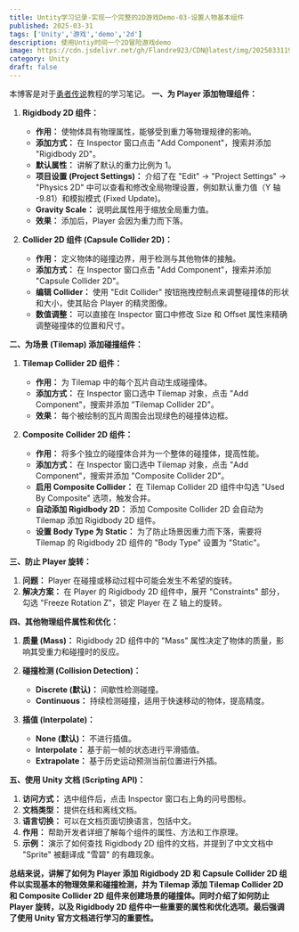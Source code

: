 ```yaml
---
title: Untity学习记录-实现一个完整的2D游戏Demo-03-设置人物基本组件
published: 2025-03-31
tags: ['Unity','游戏','demo','2d']
description: 使用Untiy时间一个2D冒险游戏demo
image: https://cdn.jsdelivr.net/gh/Flandre923/CDN@latest/img/20250331195820.png
category: Unity
draft: false
---
```

本博客是对于[勇者传说](https://www.bilibili.com/video/BV1uZ421U7Qz/?spm_id_from=333.1387.upload.video_card.click)教程的学习笔记。
**一、为 Player 添加物理组件：**

1. **Rigidbody 2D 组件：**

    * **作用：**  使物体具有物理属性，能够受到重力等物理规律的影响。
    * **添加方式：**  在 Inspector 窗口点击 "Add Component"，搜索并添加 "Rigidbody 2D"。
    * **默认属性：**  讲解了默认的重力比例为 1。
    * **项目设置 (Project Settings)：**  介绍了在 "Edit" -\> "Project Settings" -\> "Physics 2D" 中可以查看和修改全局物理设置，例如默认重力值（Y 轴 -9.81）和模拟模式 (Fixed Update)。
    * **Gravity Scale：**  说明此属性用于缩放全局重力值。
    * **效果：**  添加后，Player 会因为重力而下落。
2. **Collider 2D 组件 (Capsule Collider 2D)：**

    * **作用：**  定义物体的碰撞边界，用于检测与其他物体的接触。
    * **添加方式：**  在 Inspector 窗口点击 "Add Component"，搜索并添加 "Capsule Collider 2D"。
    * **编辑 Collider：**  使用 "Edit Collider" 按钮拖拽控制点来调整碰撞体的形状和大小，使其贴合 Player 的精灵图像。
    * **数值调整：**  可以直接在 Inspector 窗口中修改 Size 和 Offset 属性来精确调整碰撞体的位置和尺寸。

**二、为场景 (Tilemap) 添加碰撞组件：**

1. **Tilemap Collider 2D 组件：**

    * **作用：**  为 Tilemap 中的每个瓦片自动生成碰撞体。
    * **添加方式：**  在 Inspector 窗口选中 Tilemap 对象，点击 "Add Component"，搜索并添加 "Tilemap Collider 2D"。
    * **效果：**  每个被绘制的瓦片周围会出现绿色的碰撞体边框。
2. **Composite Collider 2D 组件：**

    * **作用：**  将多个独立的碰撞体合并为一个整体的碰撞体，提高性能。
    * **添加方式：**  在 Inspector 窗口选中 Tilemap 对象，点击 "Add Component"，搜索并添加 "Composite Collider 2D"。
    * **启用 Composite Collider：**  在 Tilemap Collider 2D 组件中勾选 "Used By Composite" 选项，触发合并。
    * **自动添加 Rigidbody 2D：**  添加 Composite Collider 2D 会自动为 Tilemap 添加 Rigidbody 2D 组件。
    * **设置 Body Type 为 Static：**  为了防止场景因重力而下落，需要将 Tilemap 的 Rigidbody 2D 组件的 "Body Type" 设置为 "Static"。

**三、防止 Player 旋转：**

1. **问题：**  Player 在碰撞或移动过程中可能会发生不希望的旋转。
2. **解决方案：**  在 Player 的 Rigidbody 2D 组件中，展开 "Constraints" 部分，勾选 "Freeze Rotation Z"，锁定 Player 在 Z 轴上的旋转。

**四、其他物理组件属性和优化：**

1. **质量 (Mass)：**  Rigidbody 2D 组件中的 "Mass" 属性决定了物体的质量，影响其受重力和碰撞时的反应。
2. **碰撞检测 (Collision Detection)：**

    * **Discrete (默认)：**  间歇性检测碰撞。
    * **Continuous：**  持续检测碰撞，适用于快速移动的物体，提高精度。
3. **插值 (Interpolate)：**

    * **None (默认)：**  不进行插值。
    * **Interpolate：**  基于前一帧的状态进行平滑插值。
    * **Extrapolate：**  基于历史运动预测当前位置进行外插。

**五、使用 Unity 文档 (Scripting API)：**

1. **访问方式：**  选中组件后，点击 Inspector 窗口右上角的问号图标。
2. **文档类型：**  提供在线和离线文档。
3. **语言切换：**  可以在文档页面切换语言，包括中文。
4. **作用：**  帮助开发者详细了解每个组件的属性、方法和工作原理。
5. **示例：**  演示了如何查找 Rigidbody 2D 组件的文档，并提到了中文文档中 "Sprite" 被翻译成 "雪碧" 的有趣现象。

**总结来说，讲解了如何为 Player 添加 Rigidbody 2D 和 Capsule Collider 2D 组件以实现基本的物理效果和碰撞检测，并为 Tilemap 添加 Tilemap Collider 2D 和 Composite Collider 2D 组件来创建场景的碰撞体。同时介绍了如何防止 Player 旋转，以及 Rigidbody 2D 组件中一些重要的属性和优化选项。最后强调了使用 Unity 官方文档进行学习的重要性。**